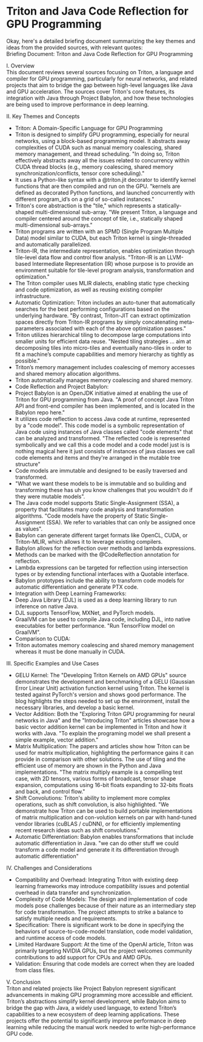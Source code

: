 # Triton and Java Code Reflection for GPU Programming


Okay, here's a detailed briefing document summarizing the key themes and ideas from the provided sources, with relevant quotes:  
Briefing Document: Triton and Java Code Reflection for GPU Programming

I. Overview  
This document reviews several sources focusing on Triton, a language and compiler for GPU programming, particularly for neural networks, and related projects that aim to bridge the gap between high-level languages like Java and GPU acceleration. The sources cover Triton's core features, its integration with Java through Project Babylon, and how these technologies are being used to improve performance in deep learning.

II. Key Themes and Concepts

* Triton: A Domain-Specific Language for GPU Programming  
* Triton is designed to simplify GPU programming, especially for neural networks, using a block-based programming model. It abstracts away complexities of CUDA such as manual memory coalescing, shared memory management, and thread scheduling. "In doing so, Triton effectively abstracts away all the issues related to concurrency within CUDA thread blocks (e.g., memory coalescing, shared memory synchronization/conflicts, tensor core scheduling)."  
* It uses a Python-like syntax with a @triton.jit decorator to identify kernel functions that are then compiled and run on the GPU. "kernels are defined as decorated Python functions, and launched concurrently with different program\_id’s on a grid of so-called instances."  
* Triton's core abstraction is the "tile," which represents a statically-shaped multi-dimensional sub-array. "We present Triton, a language and compiler centered around the concept of tile, i.e., statically shaped multi-dimensional sub-arrays."  
* Triton programs are written with an SPMD (Single Program Multiple Data) model similar to CUDA, but each Triton kernel is single-threaded and automatically parallelized.  
* Triton-IR, the intermediate representation, enables optimization through tile-level data flow and control flow analysis. "Triton-IR is an LLVM-based Intermediate Representation (IR) whose purpose is to provide an environment suitable for tile-level program analysis, transformation and optimization."  
* The Triton compiler uses MLIR dialects, enabling static type checking and code optimization, as well as reusing existing compiler infrastructure.  
* Automatic Optimization: Triton includes an auto-tuner that automatically searches for the best performing configurations based on the underlying hardware. "By contrast, Triton-JIT can extract optimization spaces directly from Triton-IR programs by simply concatenating meta-parameters associated with each of the above optimization passes."  
* Triton utilizes hierarchical tiling to decompose large computations into smaller units for efficient data reuse. "Nested tiling strategies ... aim at decomposing tiles into micro-tiles and eventually nano-tiles in order to fit a machine’s compute capabilities and memory hierarchy as tightly as possible."  
* Triton’s memory management includes coalescing of memory accesses and shared memory allocation algorithms.  
* Triton automatically manages memory coalescing and shared memory.  
* Code Reflection and Project Babylon:  
* Project Babylon is an OpenJDK initiative aimed at enabling the use of Triton for GPU programming from Java. "A proof of concept Java Triton API and front-end compiler has been implemented, and is located in the Babylon repo here."  
* It utilizes code reflection to access Java code at runtime, represented by a "code model". This code model is a symbolic representation of Java code using instances of Java classes called "code elements" that can be analyzed and transformed. "The reflected code is represented symbolically and we call this a code model and a code model just is is nothing magical here it just consists of instances of java classes we call code elements and items and they're arranged in the mutable tree structure"  
* Code models are immutable and designed to be easily traversed and transformed.  
* "What we want these models to be is immutable and so building and transforming these has uh you know challenges that you wouldn't do if they were mutable models".  
* The Java code model supports Static Single-Assignment (SSA), a property that facilitates many code analysis and transformation algorithms. "Code models have the property of Static Single-Assignment (SSA). We refer to variables that can only be assigned once as values".  
* Babylon can generate different target formats like OpenCL, CUDA, or Triton-MLIR, which allows it to leverage existing compilers.  
* Babylon allows for the reflection over methods and lambda expressions.  
* Methods can be marked with the @CodeReflection annotation for reflection.  
* Lambda expressions can be targeted for reflection using intersection types or by extending functional interfaces with a Quotable interface.  
* Babylon prototypes include the ability to transform code models for automatic differentiation and generate PTX code.  
* Integration with Deep Learning Frameworks:  
* Deep Java Library (DJL) is used as a deep learning library to run inference on native Java.  
* DJL supports TensorFlow, MXNet, and PyTorch models.  
* GraalVM can be used to compile Java code, including DJL, into native executables for better performance. "Run TensorFlow model on GraalVM".  
* Comparison to CUDA:  
* Triton automates memory coalescing and shared memory management whereas it must be done manually in CUDA.

III. Specific Examples and Use Cases

* GELU Kernel: The "Developing Triton Kernels on AMD GPUs" source demonstrates the development and benchmarking of a GELU (Gaussian Error Linear Unit) activation function kernel using Triton. The kernel is tested against PyTorch's version and shows good performance. The blog highlights the steps needed to set up the environment, install the necessary libraries, and develop a basic kernel.  
* Vector Addition: Both the "Exploring Triton GPU programming for neural networks in Java" and the "Introducing Triton" articles showcase how a basic vector addition kernel can be implemented in Triton and how it works with Java. "To explain the programing model we shall present a simple example, vector addition."  
* Matrix Multiplication: The papers and articles show how Triton can be used for matrix multiplication, highlighting the performance gains it can provide in comparison with other solutions. The use of tiling and the efficient use of memory are shown in the Python and Java implementations. "The matrix multiply example is a compelling test case, with 2D tensors, various forms of broadcast, tensor shape expansion, computations using 16-bit floats expanding to 32-bits floats and back, and control flow."  
* Shift Convolutions: Triton's ability to implement more complex operations, such as shift convolution, is also highlighted. "We demonstrate how Triton can be used to build portable implementations of matrix multiplication and con-volution kernels on par with hand-tuned vendor libraries (cuBLAS / cuDNN), or for efficiently implementing recent research ideas such as shift convolutions."  
* Automatic Differentiation: Babylon enables transformations that include automatic differentiation in Java. "we can do other stuff we could transform a code model and generate it its differentiation through automatic differentiation"


IV. Challenges and Considerations

* Compatibility and Overhead: Integrating Triton with existing deep learning frameworks may introduce compatibility issues and potential overhead in data transfer and synchronization.  
* Complexity of Code Models: The design and implementation of code models pose challenges because of their nature as an intermediary step for code transformation. The project attempts to strike a balance to satisfy multiple needs and requirements.  
* Specification: There is significant work to be done in specifying the behaviors of source-to-code-model translation, code model validation, and runtime access of code models.  
* Limited Hardware Support: At the time of the OpenAI article, Triton was primarily targeting NVIDIA GPUs, but the project welcomes community contributions to add support for CPUs and AMD GPUs.  
* Validation: Ensuring that code models are correct when they are loaded from class files.

V. Conclusion  
Triton and related projects like Project Babylon represent significant advancements in making GPU programming more accessible and efficient. Triton’s abstractions simplify kernel development, while Babylon aims to bridge the gap with Java, a widely used language, to extend Triton’s capabilities to a new ecosystem of deep learning applications. These projects offer the potential to significantly improve performance in deep learning while reducing the manual work needed to write high-performance GPU code.

